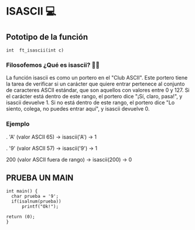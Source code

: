 # ISASCII 💻
## Pototipo de la función
```int	ft_isascii(int c)```

### Filosofemos ¿Qué es isascii? 🚬🌿
La función isascii es como un portero en el "Club ASCII". Este portero tiene la tarea de verificar si un carácter que quiere entrar pertenece al conjunto de caracteres ASCII estándar, que son aquellos con valores entre 0 y 127. Si el carácter está dentro de este rango, el portero dice "¡Sí, claro, pasa!", y isascii devuelve 1. Si no está dentro de este rango, el portero dice "Lo siento, colega, no puedes entrar aquí", y isascii devuelve 0.

### Ejemplo
. 'A' (valor ASCII 65) → isascii('A') → 1

. '9' (valor ASCII 57) → isascii('9') → 1

200 (valor ASCII fuera de rango) → isascii(200) → 0

##  PRUEBA UN MAIN 
```
int main() {
  char prueba = '9';
  if(isalnum(prueba))
      printf("Ok!");

return (0);
}
```
